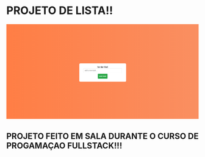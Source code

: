 # PROJETO DE LISTA!!

![](IMG.PROJETO.png)

## PROJETO FEITO EM SALA DURANTE O CURSO DE PROGAMAÇAO FULLSTACK!!!